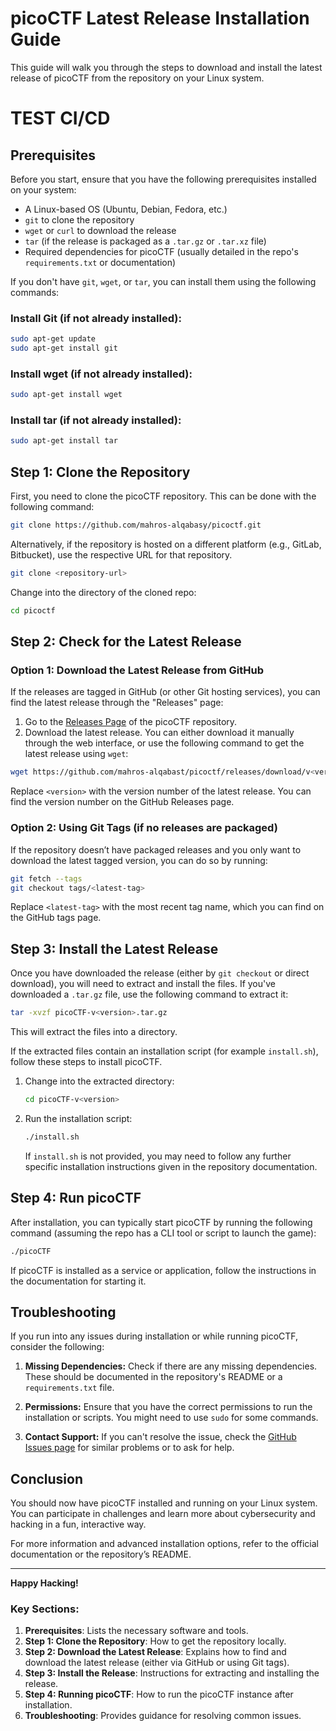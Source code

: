# picoCTF Latest Release Installation Guide

This guide will walk you through the steps to download and install the latest release of picoCTF from the repository on your Linux system.


# TEST CI/CD

## Prerequisites

Before you start, ensure that you have the following prerequisites installed on your system:

- A Linux-based OS (Ubuntu, Debian, Fedora, etc.)
- `git` to clone the repository
- `wget` or `curl` to download the release
- `tar` (if the release is packaged as a `.tar.gz` or `.tar.xz` file)
- Required dependencies for picoCTF (usually detailed in the repo's `requirements.txt` or documentation)

If you don't have `git`, `wget`, or `tar`, you can install them using the following commands:

### Install Git (if not already installed):
```bash
sudo apt-get update
sudo apt-get install git
```

### Install wget (if not already installed):
```bash
sudo apt-get install wget
```

### Install tar (if not already installed):
```bash
sudo apt-get install tar
```

## Step 1: Clone the Repository

First, you need to clone the picoCTF repository. This can be done with the following command:

```bash
git clone https://github.com/mahros-alqabasy/picoctf.git
```

Alternatively, if the repository is hosted on a different platform (e.g., GitLab, Bitbucket), use the respective URL for that repository.

```bash
git clone <repository-url>
```

Change into the directory of the cloned repo:

```bash
cd picoctf
```

## Step 2: Check for the Latest Release

### Option 1: Download the Latest Release from GitHub

If the releases are tagged in GitHub (or other Git hosting services), you can find the latest release through the "Releases" page:

1. Go to the [Releases Page](https://github.com/mahros-alqabasy/picoctf/releases) of the picoCTF repository.
2. Download the latest release. You can either download it manually through the web interface, or use the following command to get the latest release using `wget`:

```bash
wget https://github.com/mahros-alqabast/picoctf/releases/download/v<version>/picoCTF-v<version>.tar.gz
```

Replace `<version>` with the version number of the latest release. You can find the version number on the GitHub Releases page.

### Option 2: Using Git Tags (if no releases are packaged)

If the repository doesn’t have packaged releases and you only want to download the latest tagged version, you can do so by running:

```bash
git fetch --tags
git checkout tags/<latest-tag>
```

Replace `<latest-tag>` with the most recent tag name, which you can find on the GitHub tags page.

## Step 3: Install the Latest Release

Once you have downloaded the release (either by `git checkout` or direct download), you will need to extract and install the files. If you've downloaded a `.tar.gz` file, use the following command to extract it:

```bash
tar -xvzf picoCTF-v<version>.tar.gz
```

This will extract the files into a directory.

If the extracted files contain an installation script (for example `install.sh`), follow these steps to install picoCTF.

1. Change into the extracted directory:
   ```bash
   cd picoCTF-v<version>
   ```

2. Run the installation script:
   ```bash
   ./install.sh
   ```

   If `install.sh` is not provided, you may need to follow any further specific installation instructions given in the repository documentation.

## Step 4: Run picoCTF

After installation, you can typically start picoCTF by running the following command (assuming the repo has a CLI tool or script to launch the game):

```bash
./picoCTF
```

If picoCTF is installed as a service or application, follow the instructions in the documentation for starting it.

## Troubleshooting

If you run into any issues during installation or while running picoCTF, consider the following:

1. **Missing Dependencies:** Check if there are any missing dependencies. These should be documented in the repository's README or a `requirements.txt` file.
   
2. **Permissions:** Ensure that you have the correct permissions to run the installation or scripts. You might need to use `sudo` for some commands.

3. **Contact Support:** If you can't resolve the issue, check the [GitHub Issues page](https://github.com/mahros-alqabasy/picoCTF/issues) for similar problems or to ask for help.

## Conclusion

You should now have picoCTF installed and running on your Linux system. You can participate in challenges and learn more about cybersecurity and hacking in a fun, interactive way.

For more information and advanced installation options, refer to the official documentation or the repository’s README.

---

**Happy Hacking!**

### Key Sections:
1. **Prerequisites**: Lists the necessary software and tools.
2. **Step 1: Clone the Repository**: How to get the repository locally.
3. **Step 2: Download the Latest Release**: Explains how to find and download the latest release (either via GitHub or using Git tags).
4. **Step 3: Install the Release**: Instructions for extracting and installing the release.
5. **Step 4: Running picoCTF**: How to run the picoCTF instance after installation.
6. **Troubleshooting**: Provides guidance for resolving common issues.
